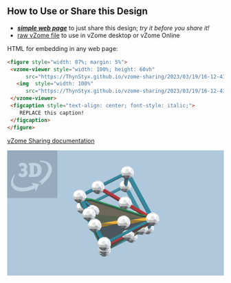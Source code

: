 
## How to Use or Share this Design

 - [***simple web page***](<https://ThynStyx.github.io/vzome-sharing/2023/03/19/16-12-43-RYB-cube-with-planes/>) to just share this design; *try it before you share it!*
 - [raw vZome file](<https://raw.githubusercontent.com/ThynStyx/vzome-sharing/main/2023/03/19/16-12-43-RYB-cube-with-planes/RYB-cube-with-planes.vZome>) to use in vZome desktop or vZome Online
 
 HTML for embedding in any web page:
 ```html
<figure style="width: 87%; margin: 5%">
  <vzome-viewer style="width: 100%; height: 60vh"
       src="https://ThynStyx.github.io/vzome-sharing/2023/03/19/16-12-43-RYB-cube-with-planes/RYB-cube-with-planes.vZome" >
    <img  style="width: 100%"
       src="https://ThynStyx.github.io/vzome-sharing/2023/03/19/16-12-43-RYB-cube-with-planes/RYB-cube-with-planes.png" >
  </vzome-viewer>
  <figcaption style="text-align: center; font-style: italic;">
     REPLACE this caption!
  </figcaption>
</figure>
 ```

[vZome Sharing documentation](https://vzome.github.io/vzome/sharing.html#how-it-works)

![Image](<RYB-cube-with-planes.png>)


